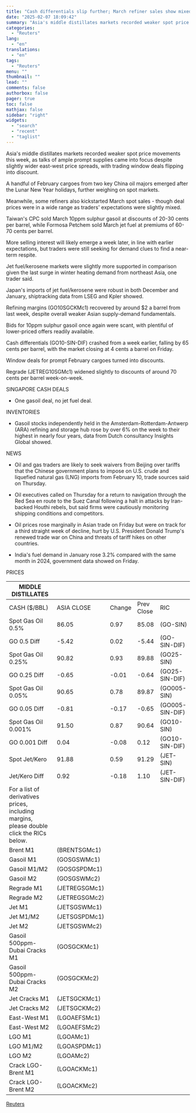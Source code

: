 ```yaml
---
title: "Cash differentials slip further; March refiner sales show mixed interest"
date: "2025-02-07 18:09:42"
summary: "Asia's middle distillates markets recorded weaker spot price movements this week, as talks of ample prompt supplies came into focus despite slightly wider east-west price spreads, with trading window deals flipping into discount.A handful of February cargoes from two key China oil majors emerged after the Lunar New Year holidays,..."
categories:
  - "Reuters"
lang:
  - "en"
translations:
  - "en"
tags:
  - "Reuters"
menu: ""
thumbnail: ""
lead: ""
comments: false
authorbox: false
pager: true
toc: false
mathjax: false
sidebar: "right"
widgets:
  - "search"
  - "recent"
  - "taglist"
---
```


Asia's middle distillates markets recorded weaker spot price movements this week, as talks of ample prompt supplies came into focus despite slightly wider east-west price spreads, with trading window deals flipping into discount.

A handful of February cargoes from two key China oil majors emerged after the Lunar New Year holidays, further weighing on spot markets.

Meanwhile, some refiners also kickstarted March spot sales - though deal prices were in a wide range as traders' expectations were slightly mixed.

Taiwan's CPC sold March 10ppm sulphur gasoil at discounts of 20-30 cents per barrel, while Formosa Petchem sold March jet fuel at premiums of 60-70 cents per barrel.

More selling interest will likely emerge a week later, in line with earlier expectations, but traders were still seeking for demand clues to find a near-term respite.

Jet fuel/kerosene markets were slightly more supported in comparison given the last surge in winter heating demand from northeast Asia, one trader said.

Japan's imports of jet fuel/kerosene were robust in both December and January, shiptracking data from LSEG and Kpler showed.

Refining margins (GO10SGCKMc1) recovered by around $2 a barrel from last week, despite overall weaker Asian supply-demand fundamentals.

Bids for 10ppm sulphur gasoil once again were scant, with plentiful of lower-priced offers readily available.

Cash differentials (GO10-SIN-DIF) crashed from a week earlier, falling by 65 cents per barrel, with the market closing at 4 cents a barrel on Friday.

Window deals for prompt February cargoes turned into discounts.

Regrade (JETREG10SGMc1) widened slightly to discounts of around 70 cents per barrel week-on-week.

SINGAPORE CASH DEALS

- One gasoil deal, no jet fuel deal.

INVENTORIES

- Gasoil stocks independently held in the Amsterdam-Rotterdam-Antwerp (ARA) refining and storage hub rose by over 6% on the week to their highest in nearly four years, data from Dutch consultancy Insights Global showed.

NEWS

- Oil and gas traders are likely to seek waivers from Beijing over tariffs that the Chinese government plans to impose on U.S. crude and liquefied natural gas (LNG) imports from February 10, trade sources said on Thursday.

- Oil executives called on Thursday for a return to navigation through the Red Sea en route to the Suez Canal following a halt in attacks by Iran-backed Houthi rebels, but said firms were cautiously monitoring shipping conditions and competitors.

- Oil prices rose marginally in Asian trade on Friday but were on track for a third straight week of decline, hurt by U.S. President Donald Trump's renewed trade war on China and threats of tariff hikes on other countries.

- India's fuel demand in January rose 3.2% compared with the same month in 2024, government data showed on Friday.

PRICES

| MIDDLE DISTILLATES |  |  |  |  |
| --- | --- | --- | --- | --- |
| CASH ($/BBL) | ASIA CLOSE | Change | Prev Close | RIC |
| Spot Gas Oil 0.5% | 86.05 | 0.97 | 85.08 | (GO-SIN) |
| GO 0.5 Diff | -5.42 | 0.02 | -5.44 | (GO-SIN-DIF) |
| Spot Gas Oil 0.25% | 90.82 | 0.93 | 89.88 | (GO25-SIN) |
| GO 0.25 Diff | -0.65 | -0.01 | -0.64 | (GO25-SIN-DIF) |
| Spot Gas Oil 0.05% | 90.65 | 0.78 | 89.87 | (GO005-SIN) |
| GO 0.05 Diff | -0.81 | -0.17 | -0.65 | (GO005-SIN-DIF) |
| Spot Gas Oil 0.001% | 91.50 | 0.87 | 90.64 | (GO10-SIN) |
| GO 0.001 Diff | 0.04 | -0.08 | 0.12 | (GO10-SIN-DIF) |
| Spot Jet/Kero | 91.88 | 0.59 | 91.29 | (JET-SIN) |
| Jet/Kero Diff | 0.92 | -0.18 | 1.10 | (JET-SIN-DIF) |
| For a list of derivatives prices, including margins, please double click the RICs below. | | |  |  |
| Brent M1 | (BRENTSGMc1) |  |  |  |
| Gasoil M1 | (GOSGSWMc1) |  |  |  |
| Gasoil M1/M2 | (GOSGSPDMc1) |  |  |  |
| Gasoil M2 | (GOSGSWMc2) |  |  |  |
| Regrade M1 | (JETREGSGMc1) |  |  |  |
| Regrade M2 | (JETREGSGMc2) |  |  |  |
| Jet M1 | (JETSGSWMc1) |  |  |  |
| Jet M1/M2 | (JETSGSPDMc1) |  |  |  |
| Jet M2 | (JETSGSWMc2) |  |  |  |
| Gasoil 500ppm-Dubai Cracks M1 | (GOSGCKMc1) |  |  |  |
| Gasoil 500ppm-Dubai Cracks M2 | (GOSGCKMc2) |  |  |  |
| Jet Cracks M1 | (JETSGCKMc1) |  |  |  |
| Jet Cracks M2 | (JETSGCKMc2) |  |  |  |
| East-West M1 | (LGOAEFSMc1) |  |  |  |
| East-West M2 | (LGOAEFSMc2) |  |  |  |
| LGO M1 | (LGOAMc1) |  |  |  |
| LGO M1/M2 | (LGOASPDMc1) |  |  |  |
| LGO M2 | (LGOAMc2) |  |  |  |
| Crack LGO-Brent M1 | (LGOACKMc1) |  |  |  |
| Crack LGO-Brent M2 | (LGOACKMc2) |  |  |  |

[Reuters](https://www.tradingview.com/news/reuters.com,2025:newsml_L4N3OY0JA:0-cash-differentials-slip-further-march-refiner-sales-show-mixed-interest/)
